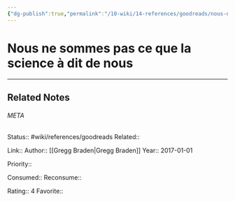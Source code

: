 ```yaml
---
{"dg-publish":true,"permalink":"/10-wiki/14-references/goodreads/nous-ne-sommes-pas-ce-que-la-science-a-dit-de-nous/"}
---
```


# Nous ne sommes pas ce que la science à dit de nous
---

## Related Notes




###### META
Status:: #wiki/references/goodreads
Related:: 

Link:: 
Author:: [[Gregg Braden\|Gregg Braden]]
Year:: 2017-01-01

Priority:: 

Consumed:: 
Reconsume:: 

Rating:: 4
Favorite:: 
